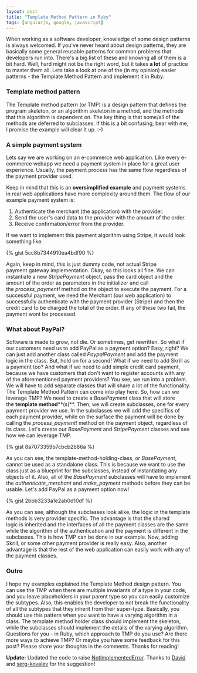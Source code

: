 ```yaml
---
layout: post
title: "Template Method Pattern in Ruby"
tags: [angularjs, google, javascript]
---
```

When working as a software developer, knowledge of some design patterns is always welcomed. If you've never heard about design patterns, they are basically some general reusable patterns for common problems that developers run into. There's a big list of these and knowing all of them is a bit hard. Well, hard might not be the right word, but it takes **a lot** of practice to master them all. Lets take a look at one of the (in my opinion) easier patterns - the Template Method Pattern and implement it in Ruby.

### Template method pattern

The Template method pattern (or TMP) is a design pattern that defines the program skeleton, or an algorithm skeleton in a method, and the methods that this algorithm is dependent on. The key thing is that some/all of the methods are deferred to subclasses. If this is a bit confusing, bear with me, I promise the example will clear it up. :-)

### A simple payment system

Lets say we are working on an e-commerce web application. Like every e-commerce webapp we need a payment system in place for a great user experience. Usually, the payment process has the same flow regardless of the payment provider used.

Keep in mind that this is an **oversimplified example** and payment systems in real web applications have more complexity around them. The flow of our example payment system is:

1.  Authenticate the merchant (the application) with the provider.
2.  Send the user's card data to the provider with the amount of the order.
3.  Receive confirmation/error from the provider.

If we want to implement this payment algorithm using Stripe, it would look something like:

{% gist 5cc8b7344910ea4bdf90 %}

Again, keep in mind, this is just dummy code, not actual Stripe payment gateway implementation. Okay, so this looks all fine. We can instantiate a new _StripePayment_ object, pass the card object and the amount of the order as parameters in the initializer and call the _process_payment!_ method on the object to execute the payment. For a successful payment, we need the Merchant (our web application) to successfully authenticate with the payment provider (Stripe) and then the credit card to be charged the total of the order. If any of these two fail, the payment wont be processed.

### What about PayPal?

Software is made to grow, not die. Or sometimes, get rewritten. So what if our customers need us to add PayPal as a payment option? Easy, right? We can just add another class called _PaypalPayment_
and add the payment logic in the class. But, hold on for a second! What if we need to add Skrill as a payment too? And what if we need to add simple credit card payment, because we have customers that don't want to register accounts with any of the aforementioned payment providers? You see, we run into a problem. We will have to add separate classes that will share a lot of the functionality. The Template Method Pattern can come into play here. So, how can we leverage TMP? We need to create a _BasePayment_ class that will store the **template method****(s)**. Then, we will create subclasses, one for every payment provider we use. In the subclasses we will add the specifics of each payment provider, while on the surface the payment will be done by calling the _process_payment!_ method on the payment object, regardless of its class. Let's create our _BasePayment_ and _StripePayment_ classes and see how we can leverage TMP.

{% gist 8a7073359b7cbcb2b86a %}

As you can see, the template-method-holding-class, or _BasePayment_, cannot be used as a standalone class. This is because we want to use the class just as a blueprint for the subclasses, instead of instantiating any objects of it. Also, all of the _BasePayment_ subclasses will have to implement the _authenticate_merchant_ and _make_payment_ methods before they can be usable. Let's add PayPal as a payment option now!

{% gist 2bbb3233a1e2ab0d10df %}

As you can see, although the subclasses look alike, the logic in the template methods is very provider specific. The advantage is that the shared logic is inherited and the interfaces of all the payment classes are the same while the algorithm of the authentication and the payment is different in the subclasses. This is how TMP can be done in our example. Now, adding Skrill, or some other payment provider is really easy. Also, another advantage is that the rest of the web application can easily work with any of the payment classes.

### Outro

I hope my examples explained the Template Method design pattern. You can use the TMP when there are multiple invariants of a type in your code, and you leave placeholders in your parent type so you can easily customize the subtypes. Also, this enables the developer to not break the functionality of all the subtypes that they inherit from their super-type. Basically, you should use this pattern when you want to have a varying algorithm in a class. The template method holder class should implement the skeleton, while the subclasses should implement the details of the varying algorithm. Questions for you - in Ruby, which approach to TMP do you use? Are there more ways to achieve TMP? Or maybe you have some feedback for this post? Please share your thoughts in the comments. Thanks for reading!  



**Update:** Updated the code to raise [NotImplementedError](http://ruby-doc.org/core-2.2.0/NotImplementedError.html). Thanks to [David](http://rubylogs.com/template-method-pattern-in-ruby/#comment-13) and [serg-kovalev](https://gist.github.com/fteem/8a7073359b7cbcb2b86a#comment-1432191) for the suggestion!
